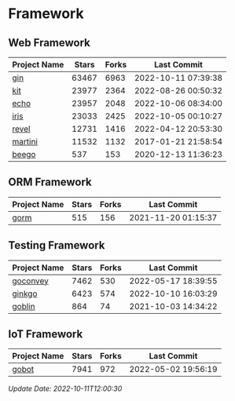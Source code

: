 # Framework

## Web Framework
| Project Name | Stars | Forks | Last Commit |
| ------------ | ----- | ----- | ----------- |
| [gin](https://github.com/gin-gonic/gin) | 63467 | 6963 | 2022-10-11 07:39:38 |
| [kit](https://github.com/go-kit/kit) | 23977 | 2364 | 2022-08-26 00:50:32 |
| [echo](https://github.com/labstack/echo) | 23957 | 2048 | 2022-10-06 08:34:00 |
| [iris](https://github.com/kataras/iris) | 23033 | 2425 | 2022-10-05 00:10:27 |
| [revel](https://github.com/revel/revel) | 12731 | 1416 | 2022-04-12 20:53:30 |
| [martini](https://github.com/go-martini/martini) | 11532 | 1132 | 2017-01-21 21:58:54 |
| [beego](https://github.com/astaxie/beego) | 537 | 153 | 2020-12-13 11:36:23 |

## ORM Framework
| Project Name | Stars | Forks | Last Commit |
| ------------ | ----- | ----- | ----------- |
| [gorm](https://github.com/jinzhu/gorm) | 515 | 156 | 2021-11-20 01:15:37 |

## Testing Framework
| Project Name | Stars | Forks | Last Commit |
| ------------ | ----- | ----- | ----------- |
| [goconvey](https://github.com/smartystreets/goconvey) | 7462 | 530 | 2022-05-17 18:39:55 |
| [ginkgo](https://github.com/onsi/ginkgo) | 6423 | 574 | 2022-10-10 16:03:29 |
| [goblin](https://github.com/franela/goblin) | 864 | 74 | 2021-10-03 14:34:22 |

## IoT Framework
| Project Name | Stars | Forks | Last Commit |
| ------------ | ----- | ----- | ----------- |
| [gobot](https://github.com/hybridgroup/gobot) | 7941 | 972 | 2022-05-02 19:56:19 |

*Update Date: 2022-10-11T12:00:30*